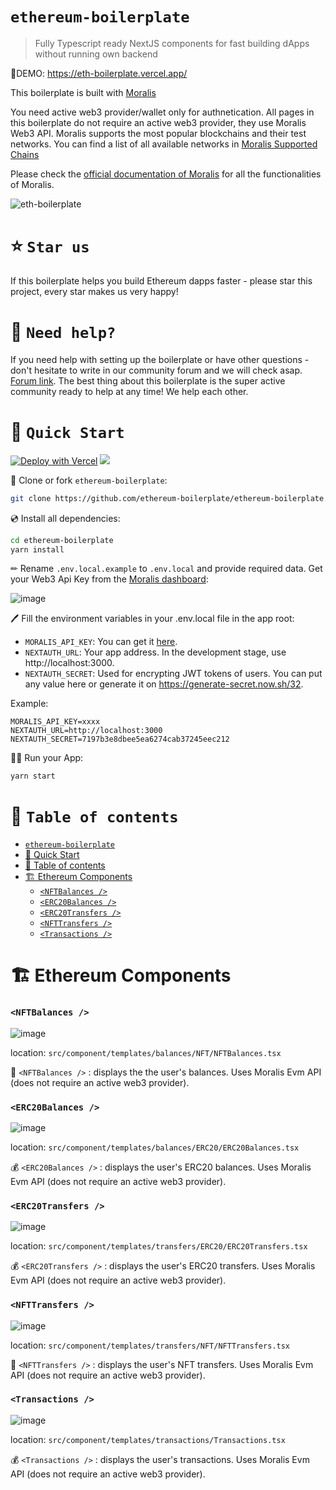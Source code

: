 # `ethereum-boilerplate`

> Fully Typescript ready NextJS components for fast building dApps without running own backend

🚀DEMO: https://eth-boilerplate.vercel.app/

This boilerplate is built with [Moralis](https://moralis.io?utm_source=github&utm_medium=readme&utm_campaign=ethereum-boilerplate)

You need active web3 provider/wallet only for authnetication. All pages in this boilerplate do not require an active web3 provider, they use Moralis Web3 API. Moralis supports the most popular blockchains and their test networks. You can find a list of all available networks in [Moralis Supported Chains](https://docs.moralis.io/reference/supported-chains-nft)

Please check the [official documentation of Moralis](https://docs.moralis.io/) for all the functionalities of Moralis.

![eth-boilerplate](https://user-images.githubusercontent.com/78314301/186810447-fa66cd80-5bbb-4e41-b29f-862c8cc67d43.gif)

# ⭐️ `Star us`

If this boilerplate helps you build Ethereum dapps faster - please star this project, every star makes us very happy!

# 🤝 `Need help?`

If you need help with setting up the boilerplate or have other questions - don't hesitate to write in our community forum and we will check asap. [Forum link](https://forum.moralis.io/t/ethereum-boilerplate-questions/3951/86). The best thing about this boilerplate is the super active community ready to help at any time! We help each other.

# 🚀 `Quick Start`

<div justify="center">
<a href="https://vercel.com/new/clone?repository-url=https%3A%2F%2Fgithub.com%2Fethereum-boilerplate%2Fethereum-boilerplate&env=MORALIS_API_KEY,NEXTAUTH_SECRET&envDescription=1.%20MORALIS_API_KEY%3A%20Visit%20admin.moralis.io.%202.%20NEXTAUTH_SECRET%3A%20Used%20for%20encrypting%20JWT%20tokens.%20You%20can%20put%20any%20or%20generate%20it%20on%20https%3A%2F%2Fgenerate-secret.now.sh%2F32&envLink=https%3A%2F%2Fgithub.com%2Fethereum-boilerplate%2Fethereum-boilerplate%23-quick-start"><img src="https://vercel.com/button" alt="Deploy with Vercel"/></a>
<a href="https://app.netlify.com/start/deploy?repository=https://github.com/ethereum-boilerplate/ethereum-boilerplate"><img src="https://www.netlify.com/img/deploy/button.svg"></a>
</div>

📄 Clone or fork `ethereum-boilerplate`:

```sh
git clone https://github.com/ethereum-boilerplate/ethereum-boilerplate.git
```

💿 Install all dependencies:

```sh
cd ethereum-boilerplate
yarn install
```

✏ Rename `.env.local.example` to `.env.local` and provide required data. Get your Web3 Api Key from the [Moralis dashboard](https://admin.moralis.io/):

![image](https://user-images.githubusercontent.com/78314301/186810270-7c365d43-ebb8-4546-a383-32983fbacef9.png)

🖊️ Fill the environment variables in your .env.local file in the app root:

- `MORALIS_API_KEY`: You can get it [here](https://admin.moralis.io/web3apis).
- `NEXTAUTH_URL`: Your app address. In the development stage, use http://localhost:3000.
- `NEXTAUTH_SECRET`: Used for encrypting JWT tokens of users. You can put any value here or generate it on https://generate-secret.now.sh/32.

Example:

```
MORALIS_API_KEY=xxxx
NEXTAUTH_URL=http://localhost:3000
NEXTAUTH_SECRET=7197b3e8dbee5ea6274cab37245eec212
```

🚴‍♂️ Run your App:

```sh
yarn start
```

# 🧭 `Table of contents`

- [`ethereum-boilerplate`](#ethereum-boilerplate)
- [🚀 Quick Start](#-quick-start)
- [🧭 Table of contents](#-table-of-contents)
- [🏗 Ethereum Components](#-ethereum-components)
  - [`<NFTBalances />`](#nftbalances-)
  - [`<ERC20Balances />`](#erc20balances-)
  - [`<ERC20Transfers />`](#erc20transfers-)
  - [`<NFTTransfers />`](#nfttransfers-)
  - [`<Transactions />`](#transactions-)

# 🏗 Ethereum Components

### `<NFTBalances />`

![image](https://user-images.githubusercontent.com/78314301/186813114-2b2265a5-5177-4ab8-9076-588107d450f1.png)

location: `src/component/templates/balances/NFT/NFTBalances.tsx`

🎨 `<NFTBalances />` : displays the the user's balances. Uses Moralis Evm API (does not require an active web3 provider).

### `<ERC20Balances />`

![image](https://user-images.githubusercontent.com/78314301/186813448-a0b63106-bcba-46d2-be80-3a7d962e2302.png)

location: `src/component/templates/balances/ERC20/ERC20Balances.tsx`

💰 `<ERC20Balances />` : displays the user's ERC20 balances. Uses Moralis Evm API (does not require an active web3 provider).

### `<ERC20Transfers />`

![image](https://user-images.githubusercontent.com/78314301/186813957-69badb89-bf93-44e6-90e7-c35801c24d9a.png)

location: `src/component/templates/transfers/ERC20/ERC20Transfers.tsx`

💰 `<ERC20Transfers />` : displays the user's ERC20 transfers. Uses Moralis Evm API (does not require an active web3 provider).

### `<NFTTransfers />`

![image](https://user-images.githubusercontent.com/78314301/186814187-916851d7-703d-4e30-9b28-b66b0bea90b1.png)

location: `src/component/templates/transfers/NFT/NFTTransfers.tsx`

🎨 `<NFTTransfers />` : displays the user's NFT transfers. Uses Moralis Evm API (does not require an active web3 provider).

### `<Transactions />`

![image](https://user-images.githubusercontent.com/78314301/186812987-74d8e534-5171-4a53-83f9-3b470bc97e63.png)

location: `src/component/templates/transactions/Transactions.tsx`

💰 `<Transactions />` : displays the user's transactions. Uses Moralis Evm API (does not require an active web3 provider).
